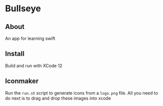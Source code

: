 # Bullseye

## About
An app for learning swift

## Install
Build and run with XCode 12

## Iconmaker
Run the `run.sh` script to generate icons from a `logo.png` file. All you need to do next is to drag and drop these images into xcode
